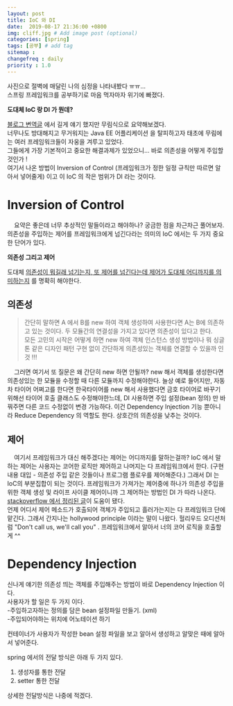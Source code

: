 ```yaml
---
layout: post
title: IoC 와 DI
date:  2019-08-17 21:36:00 +0800
img: cliff.jpg # Add image post (optional)
categories: [spring]
tags: [공부] # add tag
sitemap :
changefreq : daily
priority : 1.0
---
```


사진으로 절벽에 매달린 나의 심정을 나타내봤다 ㅠㅠ...  
스프링 프레임워크를 공부하기로 마음 먹자마자 위기에 빠졌다.  

**도대체 IoC 랑 DI 가 뭔데?**

[블로그 변역글]() 에서 길게 얘기 했지만 무림식으로 요약해보겠다.  
 너무나도 방대해지고 무거워지는 Java EE 어플리케이션 을 탈피하고자 태초에 무림에는 여러 프레임워크들이 자웅을 겨루고 있었다.  
 그들에게 가장 기본적이고 중요한 해결과제가 있었으니... 바로 의존성을 어떻게 주입할 것인가 !  
 여기서 나온 방법이 Inversion of Control (프레임워크가 정한 일정 규칙만 따르면 알아서 넣어줄게) 이고 이 IoC 의 작은 범위가 DI 라는 것이다. 


# Inversion of Control 

&nbsp;&nbsp;&nbsp;&nbsp;요약은 좋은데 너무 추상적인 말들이라고 해야하나? 궁금한 점을 차근차근 풀어보자.  
의존성을 주입하는 제어를 프레임워크에게 넘긴다라는 의미의 IoC 에서는 두 가지 중요한 단어가 있다.

**의존성 그리고 제어**

도대체  <u>의존성이 뭐길래 넘기는지, 또 제어를 넘긴다는데 제어가 도대체 어디까지를 의미하는지</u> 를 명확히 해야한다. 

## 의존성
> 간단히 말하면 A 에서 B를 new 하여 객체 생성하여 사용한다면 A는 B에 의존하고 있는 것이다. 
> 두 모듈간의 연결성을 가지고 있다면 의존성이 있다고 한다.  
> 모든  고민의 시작은 어떻게 하면 new 하여 객체 인스턴스 생성 방법이나 뭐 싱글톤 같은 디자인 패턴 구현 없이 간단하게 의존성있는 객체를
> 연결할 수 있을까 인 것 !!! 

&nbsp;&nbsp;&nbsp;&nbsp;그러면 여기서 또 질문은 왜 간단히 new 하면 안될까? 
new 해서 객체를 생성한다면 의존성있는 한 모듈을 수정할 때 다른 모듈까지 수정해야한다. 늘상 예로 들어지만, 자동차 타이어 어쩌고를 한다면 한국타이어를 new 해서 사용했다면 금호 타이어로 바꾸기 위해선 타이어 호출 클래스도 수정해야한느데, DI 사용하면 주입 설정(bean 정의) 만 바꿔주면 다른 코드 수정없이 변경 가능하다. 이건 Dependency Injection 기능 뿐아니라 Reduce Dependency 의 역할도 한다. 상호간의 의존성을 낮추는 것이다. 

## 제어 
&nbsp;&nbsp;&nbsp;&nbsp;여기서 프레임워크가 대신 해주겠다는 제어는 어디까지를 말하는걸까? IoC 에서 말하는 제어는 사용자는 코어한 로직만 제어하고 나머지는 다 프레임워크에서 한다. (구현 내용 대입 - 의존성 주입 같은 것들이나 프로그램 플로우를 제어해준다.) 그래서 DI 는 IoC의 부분집합이 되는 것이다.  프레임워크가 가져가는 제어중에 하나가 의존성 주입을 위한 객체 생성 및 라이프 사이클 제어이니까  그 제어하는 방법인 DI 가 따라 나온다. 
[stackoverflow 에서 정리된 글](https://stackoverflow.com/questions/6550700/inversion-of-control-vs-dependency-injection)이 도움이 됐다.   
언제 어디서 제어 메소드가 호출되어 객체가 주입되고 흘러가는지는 다 프레임워크 단에 맡긴다. 그래서 간지나는 hollywood principle 이라는 말이 나왔다. 헐리우드 오디션처럼 "Don't call us, we'll call you" . 프레임워크에서 알아서 너의 코어 로직을 호출할게 ^^

# Dependency Injection
신나게 얘기한 의존성 띄는 객체를 주입해주는 방법이 바로 Dependency Injection 이다.  
사용자가 할 일은 두 가지 이다.  
-주입하고자하는 정의를 담은 bean 설정파일 만들기. (xml)  
-주입되어야하는 위치에 어노테이션 하기  

컨테이너가 사용자가 작성한 bean 설정 파일을 보고 알아서  생성하고 알맞은 때에 알아서 넣어준다.  

spring 에서의 전달 방식은 아래 두 가지 있다.
1. 생성자를 통한 전달  
2. setter 통한 전달  

상세한 전달방식은 나중에 적겠다. 